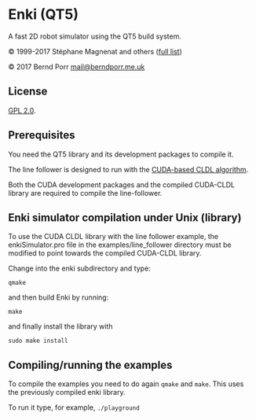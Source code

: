 # Enki (QT5)

A fast 2D robot simulator using the QT5 build system.

© 1999-2017 Stéphane Magnenat and others ([full list](AUTHORS))

© 2017 Bernd Porr <mail@berndporr.me.uk>

## License

[GPL 2.0](LICENSE).

## Prerequisites

You need the QT5 library and its development packages to compile it.

The line follower is designed to run with the [CUDA-based CLDL algorithm](https://github.com/domrest/CLDL_CUDA). 

Both the CUDA development packages and the compiled CUDA-CLDL library are required to compile the line-follower.

## Enki simulator compilation under Unix (library)

To use the CUDA CLDL library with the line follower example, the enkiSimulator.pro file in the examples/line_follower directory must be modified to point towards the compiled CUDA-CLDL library.

Change into the enki subdirectory and type:

	qmake

and then build Enki by running:

	make

and finally install the library with
	
	sudo make install


## Compiling/running the examples

To compile the examples you need to do again `qmake` and `make`. This uses the
previously compiled enki library.

To run it type, for example, `./playground`

